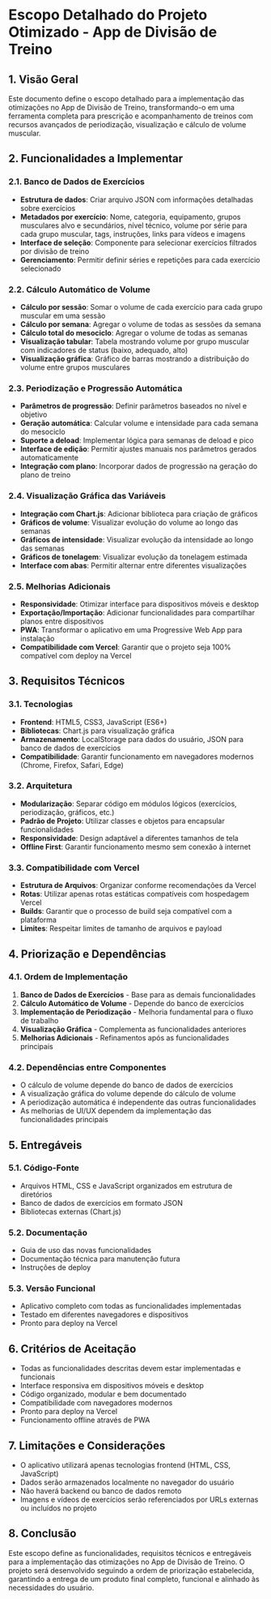 # Escopo Detalhado do Projeto Otimizado - App de Divisão de Treino

## 1. Visão Geral

Este documento define o escopo detalhado para a implementação das otimizações no App de Divisão de Treino, transformando-o em uma ferramenta completa para prescrição e acompanhamento de treinos com recursos avançados de periodização, visualização e cálculo de volume muscular.

## 2. Funcionalidades a Implementar

### 2.1. Banco de Dados de Exercícios
- **Estrutura de dados**: Criar arquivo JSON com informações detalhadas sobre exercícios
- **Metadados por exercício**: Nome, categoria, equipamento, grupos musculares alvo e secundários, nível técnico, volume por série para cada grupo muscular, tags, instruções, links para vídeos e imagens
- **Interface de seleção**: Componente para selecionar exercícios filtrados por divisão de treino
- **Gerenciamento**: Permitir definir séries e repetições para cada exercício selecionado

### 2.2. Cálculo Automático de Volume
- **Cálculo por sessão**: Somar o volume de cada exercício para cada grupo muscular em uma sessão
- **Cálculo por semana**: Agregar o volume de todas as sessões da semana
- **Cálculo total do mesociclo**: Agregar o volume de todas as semanas
- **Visualização tabular**: Tabela mostrando volume por grupo muscular com indicadores de status (baixo, adequado, alto)
- **Visualização gráfica**: Gráfico de barras mostrando a distribuição do volume entre grupos musculares

### 2.3. Periodização e Progressão Automática
- **Parâmetros de progressão**: Definir parâmetros baseados no nível e objetivo
- **Geração automática**: Calcular volume e intensidade para cada semana do mesociclo
- **Suporte a deload**: Implementar lógica para semanas de deload e pico
- **Interface de edição**: Permitir ajustes manuais nos parâmetros gerados automaticamente
- **Integração com plano**: Incorporar dados de progressão na geração do plano de treino

### 2.4. Visualização Gráfica das Variáveis
- **Integração com Chart.js**: Adicionar biblioteca para criação de gráficos
- **Gráficos de volume**: Visualizar evolução do volume ao longo das semanas
- **Gráficos de intensidade**: Visualizar evolução da intensidade ao longo das semanas
- **Gráficos de tonelagem**: Visualizar evolução da tonelagem estimada
- **Interface com abas**: Permitir alternar entre diferentes visualizações

### 2.5. Melhorias Adicionais
- **Responsividade**: Otimizar interface para dispositivos móveis e desktop
- **Exportação/Importação**: Adicionar funcionalidades para compartilhar planos entre dispositivos
- **PWA**: Transformar o aplicativo em uma Progressive Web App para instalação
- **Compatibilidade com Vercel**: Garantir que o projeto seja 100% compatível com deploy na Vercel

## 3. Requisitos Técnicos

### 3.1. Tecnologias
- **Frontend**: HTML5, CSS3, JavaScript (ES6+)
- **Bibliotecas**: Chart.js para visualização gráfica
- **Armazenamento**: LocalStorage para dados do usuário, JSON para banco de dados de exercícios
- **Compatibilidade**: Garantir funcionamento em navegadores modernos (Chrome, Firefox, Safari, Edge)

### 3.2. Arquitetura
- **Modularização**: Separar código em módulos lógicos (exercícios, periodização, gráficos, etc.)
- **Padrão de Projeto**: Utilizar classes e objetos para encapsular funcionalidades
- **Responsividade**: Design adaptável a diferentes tamanhos de tela
- **Offline First**: Garantir funcionamento mesmo sem conexão à internet

### 3.3. Compatibilidade com Vercel
- **Estrutura de Arquivos**: Organizar conforme recomendações da Vercel
- **Rotas**: Utilizar apenas rotas estáticas compatíveis com hospedagem Vercel
- **Builds**: Garantir que o processo de build seja compatível com a plataforma
- **Limites**: Respeitar limites de tamanho de arquivos e payload

## 4. Priorização e Dependências

### 4.1. Ordem de Implementação
1. **Banco de Dados de Exercícios** - Base para as demais funcionalidades
2. **Cálculo Automático de Volume** - Depende do banco de exercícios
3. **Implementação de Periodização** - Melhoria fundamental para o fluxo de trabalho
4. **Visualização Gráfica** - Complementa as funcionalidades anteriores
5. **Melhorias Adicionais** - Refinamentos após as funcionalidades principais

### 4.2. Dependências entre Componentes
- O cálculo de volume depende do banco de dados de exercícios
- A visualização gráfica do volume depende do cálculo de volume
- A periodização automática é independente das outras funcionalidades
- As melhorias de UI/UX dependem da implementação das funcionalidades principais

## 5. Entregáveis

### 5.1. Código-Fonte
- Arquivos HTML, CSS e JavaScript organizados em estrutura de diretórios
- Banco de dados de exercícios em formato JSON
- Bibliotecas externas (Chart.js)

### 5.2. Documentação
- Guia de uso das novas funcionalidades
- Documentação técnica para manutenção futura
- Instruções de deploy

### 5.3. Versão Funcional
- Aplicativo completo com todas as funcionalidades implementadas
- Testado em diferentes navegadores e dispositivos
- Pronto para deploy na Vercel

## 6. Critérios de Aceitação

- Todas as funcionalidades descritas devem estar implementadas e funcionais
- Interface responsiva em dispositivos móveis e desktop
- Código organizado, modular e bem documentado
- Compatibilidade com navegadores modernos
- Pronto para deploy na Vercel
- Funcionamento offline através de PWA

## 7. Limitações e Considerações

- O aplicativo utilizará apenas tecnologias frontend (HTML, CSS, JavaScript)
- Dados serão armazenados localmente no navegador do usuário
- Não haverá backend ou banco de dados remoto
- Imagens e vídeos de exercícios serão referenciados por URLs externas ou incluídos no projeto

## 8. Conclusão

Este escopo define as funcionalidades, requisitos técnicos e entregáveis para a implementação das otimizações no App de Divisão de Treino. O projeto será desenvolvido seguindo a ordem de priorização estabelecida, garantindo a entrega de um produto final completo, funcional e alinhado às necessidades do usuário.
